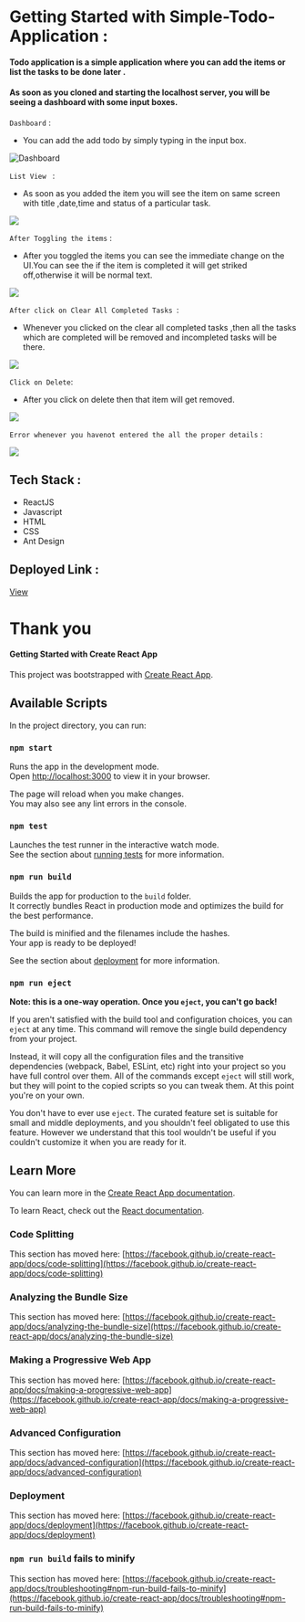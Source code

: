 # Getting Started with Simple-Todo-Application :
#### Todo application is a simple application where you can add the items or list the tasks to be done later .
#### As soon as you cloned and starting the localhost server, you will be seeing a dashboard with some input boxes.
``` Dashboard ``` :
- You can add the add todo by simply typing in the input box.

![Dashboard](https://raw.githubusercontent.com/raman-boddula/TODO_APP/master/public/TODO_DashBoard.png)

```List View ``` :
- As soon as you added the item you will see the item on same screen with title ,date,time and status of a particular task.

![](https://raw.githubusercontent.com/raman-boddula/TODO_APP/master/public/AfterAddingTodos.png)

```After Toggling the items``` :
- After you toggled the items you can see the immediate change on the UI.You can see the if the item is completed it will get striked off,otherwise it will be normal text.

![](https://raw.githubusercontent.com/raman-boddula/TODO_APP/master/public/SomeItemsareToggled.png)


```After click on Clear All Completed Tasks ```:
- Whenever you clicked on the clear all completed tasks ,then all the tasks which are completed will be removed and incompleted tasks will be there.

![](https://raw.githubusercontent.com/raman-boddula/TODO_APP/master/public/AfterClearingAllTheCompletedTasks.png)



```Click on Delete```:
- After you click on delete then that item will get removed.

![](https://raw.githubusercontent.com/raman-boddula/TODO_APP/master/public/AfterDeletingEachItem.png)

``` Error whenever you havenot entered the all the proper details ``` :

![](https://raw.githubusercontent.com/raman-boddula/TODO_APP/master/public/PromptingAnError.png)


## Tech Stack :

- ReactJS
- Javascript
- HTML
- CSS
- Ant Design 

## Deployed Link :

[View]('https://todo-app-raman-boddula.vercel.app/')


# Thank you 



#### Getting Started with Create React App

This project was bootstrapped with [Create React App](https://github.com/facebook/create-react-app).

## Available Scripts

In the project directory, you can run:

### `npm start`

Runs the app in the development mode.\
Open [http://localhost:3000](http://localhost:3000) to view it in your browser.

The page will reload when you make changes.\
You may also see any lint errors in the console.

### `npm test`

Launches the test runner in the interactive watch mode.\
See the section about [running tests](https://facebook.github.io/create-react-app/docs/running-tests) for more information.

### `npm run build`

Builds the app for production to the `build` folder.\
It correctly bundles React in production mode and optimizes the build for the best performance.

The build is minified and the filenames include the hashes.\
Your app is ready to be deployed!

See the section about [deployment](https://facebook.github.io/create-react-app/docs/deployment) for more information.

### `npm run eject`

**Note: this is a one-way operation. Once you `eject`, you can't go back!**

If you aren't satisfied with the build tool and configuration choices, you can `eject` at any time. This command will remove the single build dependency from your project.

Instead, it will copy all the configuration files and the transitive dependencies (webpack, Babel, ESLint, etc) right into your project so you have full control over them. All of the commands except `eject` will still work, but they will point to the copied scripts so you can tweak them. At this point you're on your own.

You don't have to ever use `eject`. The curated feature set is suitable for small and middle deployments, and you shouldn't feel obligated to use this feature. However we understand that this tool wouldn't be useful if you couldn't customize it when you are ready for it.

## Learn More

You can learn more in the [Create React App documentation](https://facebook.github.io/create-react-app/docs/getting-started).

To learn React, check out the [React documentation](https://reactjs.org/).

### Code Splitting

This section has moved here: [https://facebook.github.io/create-react-app/docs/code-splitting](https://facebook.github.io/create-react-app/docs/code-splitting)

### Analyzing the Bundle Size

This section has moved here: [https://facebook.github.io/create-react-app/docs/analyzing-the-bundle-size](https://facebook.github.io/create-react-app/docs/analyzing-the-bundle-size)

### Making a Progressive Web App

This section has moved here: [https://facebook.github.io/create-react-app/docs/making-a-progressive-web-app](https://facebook.github.io/create-react-app/docs/making-a-progressive-web-app)

### Advanced Configuration

This section has moved here: [https://facebook.github.io/create-react-app/docs/advanced-configuration](https://facebook.github.io/create-react-app/docs/advanced-configuration)

### Deployment

This section has moved here: [https://facebook.github.io/create-react-app/docs/deployment](https://facebook.github.io/create-react-app/docs/deployment)

### `npm run build` fails to minify

This section has moved here: [https://facebook.github.io/create-react-app/docs/troubleshooting#npm-run-build-fails-to-minify](https://facebook.github.io/create-react-app/docs/troubleshooting#npm-run-build-fails-to-minify)
